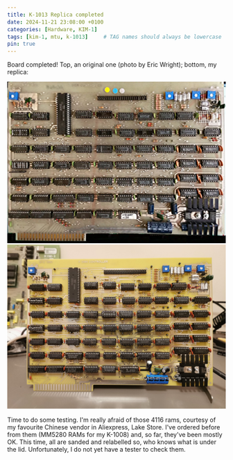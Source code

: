 ```yaml
---
title: K-1013 Replica completed
date: 2024-11-21 23:08:00 +0100
categories: [Hardware, KIM-1]
tags: [kim-1, mtu, k-1013]     # TAG names should always be lowercase
pin: true
---
```

Board completed! Top, an original one (photo by Eric Wright); bottom, my replica:

![img-description](/assets/img/posts/2024-11-21-K-1013-Replica-completed/k1013-original.jpg)
![img-description](/assets/img/posts/2024-11-21-K-1013-Replica-completed/k1013-replica.jpg)

Time to do some testing. I'm really afraid of those 4116 rams, courtesy of my favourite Chinese vendor in Aliexpress, Lake Store. I've ordered before from them (MM5280 RAMs for my K-1008) and, so far, they've been mostly OK. This time, all are sanded and relabelled so, who knows what is under the lid. Unfortunately, I do not yet have a tester to check them.
